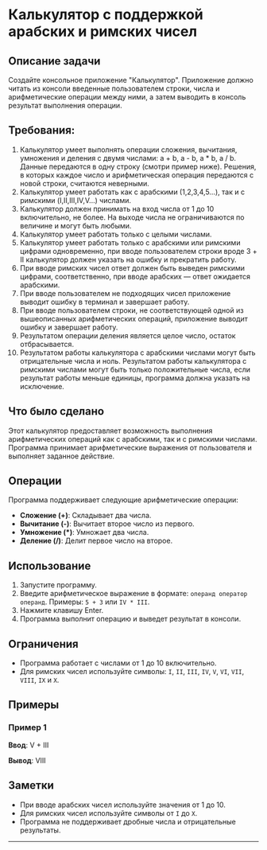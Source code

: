# Калькулятор с поддержкой арабских и римских чисел

## Описание задачи

Создайте консольное приложение "Калькулятор". Приложение должно читать из консоли введенные пользователем строки, числа и арифметические операции между ними, а затем выводить в консоль результат выполнения операции.

## Требования:
1. Калькулятор умеет выполнять операции сложения, вычитания, умножения и деления с двумя числами: a + b, a - b, a * b, a / b. Данные передаются в одну строку (смотри пример ниже). Решения, в которых каждое число и арифметическая операция передаются с новой строки, считаются неверными.
2. Калькулятор умеет работать как с арабскими (1,2,3,4,5…), так и с римскими (I,II,III,IV,V…) числами.
3. Калькулятор должен принимать на вход числа от 1 до 10 включительно, не более. На выходе числа не ограничиваются по величине и могут быть любыми.
4. Калькулятор умеет работать только с целыми числами.
5. Калькулятор умеет работать только с арабскими или римскими цифрами одновременно, при вводе пользователем строки вроде 3 + II калькулятор должен указать на ошибку и прекратить работу.
6. При вводе римских чисел ответ должен быть выведен римскими цифрами, соответственно, при вводе арабских — ответ ожидается арабскими.
7. При вводе пользователем не подходящих чисел приложение выводит ошибку в терминал и завершает работу.
8. При вводе пользователем строки, не соответствующей одной из вышеописанных арифметических операций, приложение выводит ошибку и завершает работу.
9. Результатом операции деления является целое число, остаток отбрасывается.
10. Результатом работы калькулятора с арабскими числами могут быть отрицательные числа и ноль. Результатом работы калькулятора с римскими числами могут быть только положительные числа, если результат работы меньше единицы, программа должна указать на исключение.

## Что было сделано
Этот калькулятор предоставляет возможность выполнения арифметических операций как с арабскими, так и с римскими числами. Программа принимает арифметические выражения от пользователя и выполняет заданное действие.

## Операции

Программа поддерживает следующие арифметические операции:

- **Сложение (+)**: Складывает два числа.
- **Вычитание (-)**: Вычитает второе число из первого.
- **Умножение (*)**: Умножает два числа.
- **Деление (/)**: Делит первое число на второе.

## Использование

1. Запустите программу.
2. Введите арифметическое выражение в формате: `операнд оператор операнд`. Примеры: `5 + 3` или `IV * III`.
3. Нажмите клавишу Enter.
4. Программа выполнит операцию и выведет результат в консоли.

## Ограничения

- Программа работает с числами от 1 до 10 включительно.
- Для римских чисел используйте символы: `I`, `II`, `III`, `IV`, `V`, `VI`, `VII`, `VIII`, `IX` и `X`.

## Примеры

### Пример 1

**Ввод**:
V + III

**Вывод**:
VIII

## Заметки

- При вводе арабских чисел используйте значения от 1 до 10.
- Для римских чисел используйте символы от `I` до `X`.
- Программа не поддерживает дробные числа и отрицательные результаты.

---
